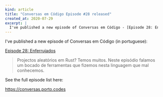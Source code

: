 ```yaml
---
kind: article
title: "Conversas em Código Episode #28 released"
created_at: 2020-07-29
excerpt: |
  I've published a new episode of Conversas em Código - [Episode 28: Enferrujados](https://conversas.porto.codes/episodes/enferrujados)
---
```


I've published a new episode of Conversas em Código (in portuguese):

[Episode 28: Enferrujados](https://conversas.porto.codes/episodes/enferrujados)

> Projectos aleatórios em Rust? Temos muitos. Neste episódio falamos um bocado
> de ferramentas que fizemos nesta linguagem que mal conhecemos.

See the full episode list here:

<https://conversas.porto.codes>
